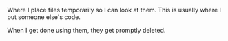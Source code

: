 Where I place files temporarily so I can look at them. This is usually where I put someone else's code.

When I get done using them, they get promptly deleted.
